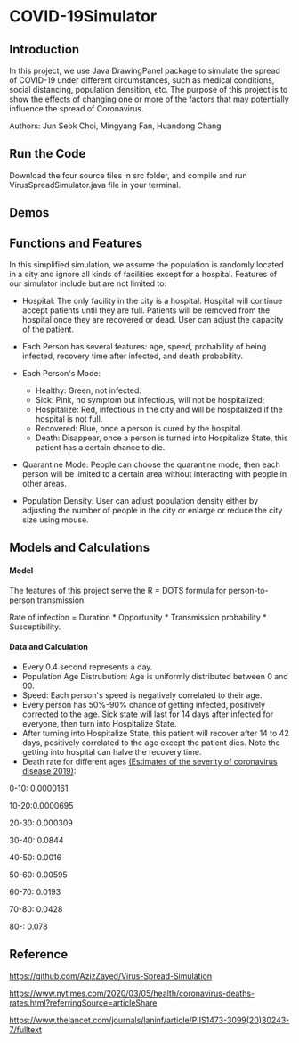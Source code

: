 # COVID-19Simulator
## Introduction
In this project, we use Java DrawingPanel package to simulate the spread of COVID-19 under different circumstances, such as medical conditions, social distancing, population densition, etc. The purpose of this project is to show the effects of changing one or more of the factors that may potentially influence the spread of Coronavirus.

Authors: Jun Seok Choi, Mingyang Fan, Huandong Chang

## Run the Code
Download the four source files in src folder, and compile and run VirusSpreadSimulator.java file in your terminal.

## Demos

## Functions and Features
In this simplified simulation, we assume the population is randomly located in a city and ignore all kinds of facilities except for a hospital. Features of our simulator include but are not limited to:

- Hospital: The only facility in the city is a hospital. Hospital will continue accept patients until they are full. Patients will be removed from the hospital once they are recovered or dead. User can adjust the capacity of the patient.

- Each Person has several features: age, speed, probability of being infected, recovery time after infected, and death probability.

- Each Person's Mode:
  - Healthy: Green, not infected.
  - Sick: Pink, no symptom but infectious, will not be hospitalized; 
  - Hospitalize: Red, infectious in the city and will be hospitalized if the hospital is not full.
  - Recovered: Blue, once a person is cured by the hospital. 
  - Death: Disappear, once a person is turned into Hospitalize State, this patient has a certain chance to die. 
  
- Quarantine Mode: People can choose the quarantine mode, then each person will be limited to a certain area without interacting with people in other areas.

- Population Density: User can adjust population density either by adjusting the number of people in the city or enlarge or reduce the city size using mouse.



## Models and Calculations

#### Model

The features of this project serve the R = DOTS formula for person-to-person transmission. 

Rate of infection = Duration * Opportunity * Transmission probability * Susceptibility.

#### Data and Calculation

- Every 0.4 second represents a day.
- Population Age Distrubution: Age is uniformly distributed between 0 and 90. 
- Speed: Each person's speed is negatively correlated to their age.
- Every person has 50%-90% chance of getting infected, positively corrected to the age. Sick state will last for 14 days after infected for everyone, then turn into Hospitalize State.
- After turning into Hospitalize State, this patient will recover after 14 to 42 days, positively correlated to the age except the patient dies. Note the getting into hospital can halve the recovery time.
- Death rate for different ages
[(Estimates of the severity of coronavirus disease 2019)](https://www.thelancet.com/journals/laninf/article/PIIS1473-3099(20)30243-7/fulltext):

0-10: 0.0000161

10-20:0.0000695

20-30: 0.000309

30-40: 0.0844

40-50: 0.0016

50-60: 0.00595

60-70: 0.0193

70-80: 0.0428

80-: 0.078





## Reference
https://github.com/AzizZayed/Virus-Spread-Simulation

https://www.nytimes.com/2020/03/05/health/coronavirus-deaths-rates.html?referringSource=articleShare

https://www.thelancet.com/journals/laninf/article/PIIS1473-3099(20)30243-7/fulltext
